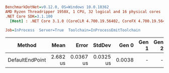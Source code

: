 ``` ini

BenchmarkDotNet=v0.12.0, OS=Windows 10.0.18362
AMD Ryzen Threadripper 1950X, 1 CPU, 32 logical and 16 physical cores
.NET Core SDK=3.1.100
  [Host] : .NET Core 3.1.0 (CoreCLR 4.700.19.56402, CoreFX 4.700.19.56404), X64 RyuJIT

Job=InProcess  Server=True  Toolchain=InProcessEmitToolchain  

```
|          Method |     Mean |     Error |    StdDev |  Gen 0 | Gen 1 | Gen 2 | Allocated |
|---------------- |---------:|----------:|----------:|-------:|------:|------:|----------:|
| DefaultEndPoint | 2.682 us | 0.0367 us | 0.0325 us | 0.0038 |     - |     - |     600 B |
